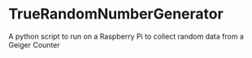 # TrueRandomNumberGenerator
A python script to run on a Raspberry Pi to collect random data from a Geiger Counter 
